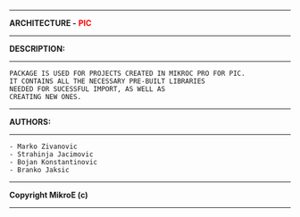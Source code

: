___
__ARCHITECTURE -__ <font color=red>__PIC__</font>
___
__DESCRIPTION:__
___
	PACKAGE IS USED FOR PROJECTS CREATED IN MIKROC PRO FOR PIC.
	IT CONTAINS ALL THE NECESSARY PRE-BUILT LIBRARIES
	NEEDED FOR SUCESSFUL IMPORT, AS WELL AS
	CREATING NEW ONES.

___

__AUTHORS:__
___
	- Marko Zivanovic
	- Strahinja Jacimovic
	- Bojan Konstantinovic
	- Branko Jaksic
___

__Copyright MikroE (c)__

___